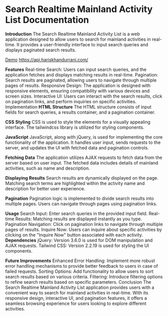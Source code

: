 # **Search Realtime Mainland Activity List Documentation**
**Introduction**
The Search Realtime Mainland Activity List is a web application designed to allow users to search for mainland activities in real-time. It provides a user-friendly interface to input search queries and displays paginated search results.

[Demo](https://api.hariskhandurrani.com/ "Demo")
https://api.hariskhandurrani.com/

**Features**
Real-time Search: Users can input search queries, and the application fetches and displays matching results in real-time.
Pagination: Search results are paginated, allowing users to navigate through multiple pages of results.
Responsive Design: The application is designed with responsive elements, ensuring compatibility with various devices and screen sizes.
Interactive UI: Users can interact with the search results, click on pagination links, and perform inquiries on specific activities.
Implementation
**HTML Structure**
The HTML structure consists of input fields for search queries, a results container, and a pagination container.

**CSS Styling**
CSS is used to style the elements for a visually appealing interface. The tailwindcss library is utilized for styling components.

**JavaScript**
JavaScript, along with jQuery, is used for implementing the core functionality of the application. It handles user input, sends requests to the server, and updates the UI with fetched data and pagination controls.

**Fetching Data**
The application utilizes AJAX requests to fetch data from the server based on user input. The fetched data includes details of mainland activities, such as name and description.

**Displaying Results**
Search results are dynamically displayed on the page. Matching search terms are highlighted within the activity name and description for better user experience.

**Pagination**
Pagination logic is implemented to divide search results into multiple pages. Users can navigate through pages using pagination links.

**Usage**
Search Input: Enter search queries in the provided input field.
Real-time Results: Matching results are displayed instantly as you type.
Pagination Navigation: Click on pagination links to navigate through multiple pages of results.
Inquire Now: Users can inquire about specific activities by clicking on the "Inquire Now" button associated with each activity.
**Dependencies**
jQuery: Version 3.6.0 is used for DOM manipulation and AJAX requests.
Tailwind CSS: Version 2.2.19 is used for styling the UI components.

**Future Improvements**
Enhanced Error Handling: Implement more robust error handling mechanisms to provide better feedback to users in case of failed requests.
Sorting Options: Add functionality to allow users to sort search results based on various criteria.
Filtering: Introduce filtering options to refine search results based on specific parameters.
Conclusion
The Search Realtime Mainland Activity List application provides users with a convenient way to search for mainland activities in real-time. With its responsive design, interactive UI, and pagination features, it offers a seamless browsing experience for users looking to explore different activities.
